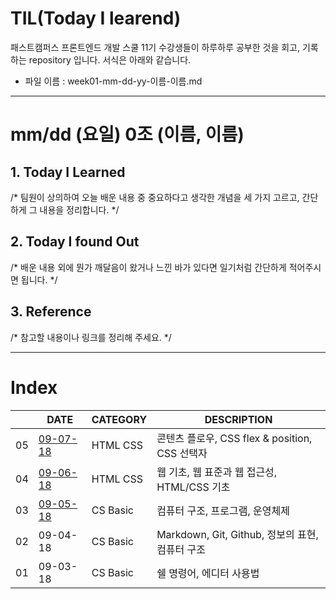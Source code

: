 # TIL(Today I learend)
 
패스트캠퍼스 프론트엔드 개발 스쿨 11기 수강생들이 하루하루 공부한 것을 회고, 기록하는 repository 입니다. 서식은 아래와 같습니다.

* 파일 이름 : week01-mm-dd-yy-이름-이름.md

---

# mm/dd (요일) 0조 (이름, 이름)

## 1. Today I Learned

/* 팀원이 상의하여 오늘 배운 내용 중 중요하다고 생각한 개념을 세 가지 고르고, 간단하게 그 내용을 정리합니다. */

## 2. Today I found Out

/* 배운 내용 외에 뭔가 깨달음이 왔거나 느낀 바가 있다면 일기처럼 간단하게 적어주시면 됩니다. */

## 3. Reference 

/* 참고할 내용이나 링크를 정리해 주세요. */

---

# Index

|  | DATE | CATEGORY | DESCRIPTION |
| --- | --- | ------- | --- |
| 05 | [09-07-18](./week01-09-07-18-주경-재현.md) | HTML CSS | 콘텐츠 플로우, CSS flex & position, CSS 선택자 |
| 04 | [09-06-18](./2주차/week01-09-06-18-슬비-지원-재희.md) | HTML CSS | 웹 기초, 웹 표준과 웹 접근성, HTML/CSS 기초 |
| 03 | [09-05-18](./1주차/week01-09-05-18-박윤재-조선규.md) | CS Basic | 컴퓨터 구조, 프로그램, 운영체제 |
| 02 | 09-04-18 | CS Basic | Markdown, Git, Github, 정보의 표현, 컴퓨터 구조 |
| 01 | 09-03-18 | CS Basic | 쉘 명령어, 에디터 사용법 |
